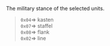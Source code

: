 The military stance of the selected units. 
> `0x04`=> kasten  
> `0x07`=> staffel  
> `0x08`=> flank  
> `0x02`=> line 
